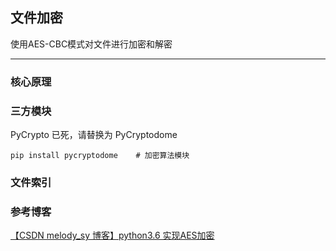 ## 文件加密

使用AES-CBC模式对文件进行加密和解密

----------

### 核心原理

### 三方模块

PyCrypto 已死，请替换为 PyCryptodome 
```
pip install pycryptodome    # 加密算法模块
```

### 文件索引

### 参考博客
[【CSDN melody_sy 博客】python3.6 实现AES加密][1]


  [1]: https://blog.csdn.net/s740556472/article/details/78778522